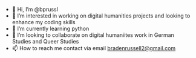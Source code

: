 - 👋 Hi, I’m @bprussl
- 👀 I’m interested in working on digital humanities projects and looking to enhance my coding skills
- 🌱 I’m currently learning python 
- 💞️ I’m looking to collaborate on digital humaniites work in German Studies and Queer Studies
- 📫 How to reach me contact via email bradenrussell2@gmail.com

<!---
bprussl/bprussl is a ✨ special ✨ repository because its `README.md` (this file) appears on your GitHub profile.
You can click the Preview link to take a look at your changes.
--->
